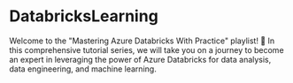 # DatabricksLearning
Welcome to the "Mastering Azure Databricks With Practice" playlist! 🚀  In this comprehensive tutorial series, we will take you on a journey to become an expert in leveraging the power of Azure Databricks for data analysis, data engineering, and machine learning.
